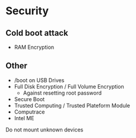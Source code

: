 # Security

## Cold boot attack
- RAM Encryption

## Other
- /boot on USB Drives
- Full Disk Encryption / Full Volume Encryption
  - Against resetting root password
- Secure Boot
- Trusted Computing / Trusted Plateform Module
- Computrace
- Intel ME

Do not mount unknown devices

